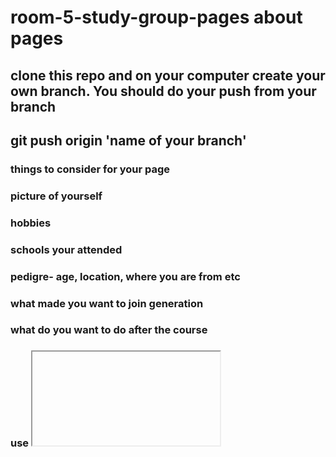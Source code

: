 # room-5-study-group-pages about pages

## clone this repo and on your computer create your own branch. You should do your push from your branch
## git push origin 'name of your branch'

### things to consider for your page
###   picture of yourself
###   hobbies
###   schools your attended
###   pedigre- age, location, where you are from etc
###   what made you want to join generation
###   what do you want to do after the course

###   use <iframe></frame> tags to post a funny video

###   if your page is long enough you should use internal links to each section via id's.
